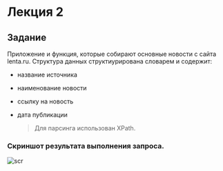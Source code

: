 # Лекция 2
## Задание

Приложение и функция, которые собирают основные новости с сайта lenta.ru. 
Структура данных структиурирована словарем и содержит:
* название источника
* наименование новости
* ссылку на новость
* дата публикации

  > Для парсинга использован XPath.
### Скриншот результата выполнения запроса.

![scr](https://github.com/RinaKoner128/parsing/tree/main/lesson_2/parsing_lenta.JPG)

